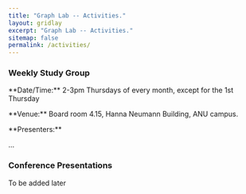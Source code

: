 ```yaml
---
title: "Graph Lab -- Activities."
layout: gridlay
excerpt: "Graph Lab -- Activities."
sitemap: false
permalink: /activities/
---
```


### Weekly Study Group

<p>
  **Date/Time:** 2-3pm Thursdays of every month, except for the 1st Thursday
</p>

<p>**Venue:** Board room 4.15, Hanna Neumann Building, ANU campus.</p>

<p>**Presenters:**</p>
...

### Conference Presentations

<p>To be added later</p>

